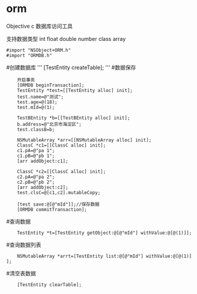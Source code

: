 # orm
Objective c 数据库访问工具

支持数据类型  int float double number class array
```
#import "NSObject+ORM.h"
#import "ORMDB.h"
```

#创建数据库 
'''
[TestEntity createTable];
'''
#数据保存 
```
    开启事务
    [ORMDB beginTransaction];
    TestEntity *test=[[TestEntity alloc] init];
    test.name=@"测试";
    test.age=@(18);
    test.mId=@(1);

    TestBEntity *b=[[TestBEntity alloc] init];
    b.address=@"北京市海淀区";
    test.classB=b;

    NSMutableArray *arr=[[NSMutableArray alloc] init];
    ClassC *c1=[[ClassC alloc] init];
    c1.pA=@"pa 1";
    c1.pB=@"pb 1";
    [arr addObject:c1];

    ClassC *c2=[[ClassC alloc] init];
    c2.pA=@"pa 2";
    c2.pB=@"pb 2";
    [arr addObject:c2];
    test.clsC=@[c1,c2].mutableCopy;

    [test save:@[@"mId"]];//保存数据
    [ORMDB commitTransaction];
```

#查询数据
```
    TestEntity *t=[TestEntity getObject:@[@"mId"] withValue:@[@(1)]];
```
#查询数据列表
```
    NSMutableArray *arrt=[TestEntity list:@[@"mId"] withValue:@[@(1)] ];
```
#清空表数据
```
    [TestEntity clearTable];
```